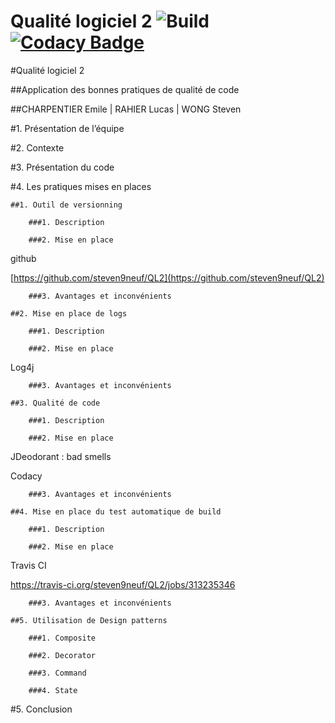 # Qualité logiciel 2 ![Build](https://travis-ci.org/steven9neuf/QL2.svg?branch=master) [![Codacy Badge](https://api.codacy.com/project/badge/Grade/7d7efccc7ca149758c3315a745449bbc)](https://www.codacy.com/app/steven9neuf/QL2?utm_source=github.com&amp;utm_medium=referral&amp;utm_content=steven9neuf/QL2&amp;utm_campaign=Badge_Grade)

#Qualité logiciel 2

##Application des bonnes pratiques de qualité de code

##CHARPENTIER Emile | RAHIER Lucas | WONG Steven



#1. Présentation de l’équipe

#2. Contexte

#3. Présentation du code

#4. Les pratiques mises en places

    ##1. Outil de versionning

        ###1. Description

        ###2. Mise en place

github

[https://github.com/steven9neuf/QL2](https://github.com/steven9neuf/QL2)

        ###3. Avantages et inconvénients

    ##2. Mise en place de logs

        ###1. Description

        ###2. Mise en place

Log4j

        ###3. Avantages et inconvénients

    ##3. Qualité de code

        ###1. Description

        ###2. Mise en place

JDeodorant : bad smells

Codacy

        ###3. Avantages et inconvénients

    ##4. Mise en place du test automatique de build

        ###1. Description

        ###2. Mise en place

Travis  CI

https://travis-ci.org/steven9neuf/QL2/jobs/313235346

        ###3. Avantages et inconvénients

    ##5. Utilisation de Design patterns

        ###1. Composite

        ###2. Decorator

        ###3. Command

        ###4. State

#5. Conclusion




